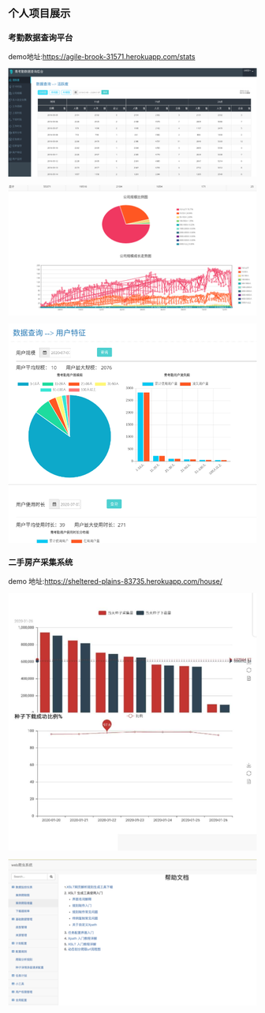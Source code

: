 ## 个人项目展示

### 考勤数据查询平台 

demo地址:https://agile-brook-31571.herokuapp.com/stats

![image-20200707154028974](./image-20200707154028974.png)

![image-20200707154438811](./image-20200707154438811.png)

![image-20200707154639232](./image-20200707154639232.png)



### 二手房产采集系统
demo 地址:https://sheltered-plains-83735.herokuapp.com/house/



![image-20200707162035978](image-20200707162035978.png)



![image-20200712220604774](image-20200712220604774.png)

